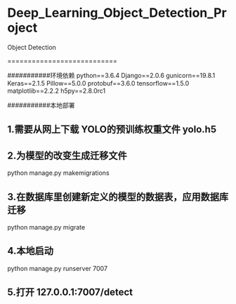 # Deep_Learning_Object_Detection_Project
Object Detection

===========================

###########环境依赖
python==3.6.4
Django==2.0.6
gunicorn==19.8.1
Keras==2.1.5
Pillow==5.0.0
protobuf==3.6.0
tensorflow==1.5.0
matplotlib==2.2.2
h5py==2.8.0rc1

###########本地部署

## 1.需要从网上下载 YOLO的预训练权重文件 yolo.h5

## 2.为模型的改变生成迁移文件
python manage.py makemigrations

## 3.在数据库里创建新定义的模型的数据表，应用数据库迁移
python manage.py migrate

## 4.本地启动
python manage.py runserver 7007

## 5.打开 127.0.0.1:7007/detect
